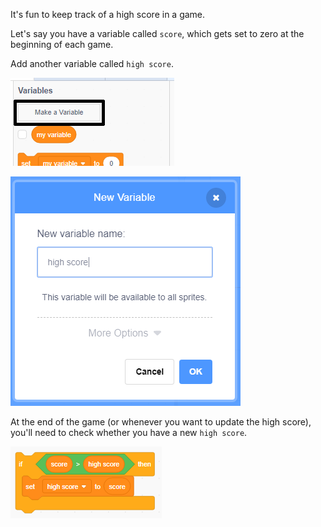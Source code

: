 It's fun to keep track of a high score in a game. 

Let's say you have a variable called `score`, which gets set to zero at the beginning of each game. 

Add another variable called `high score`. 

![click make make a variable](images/make-variable-annotated.png)

![enter name high score](images/make-high-score-variable.png)

At the end of the game (or whenever you want to update the high score), you'll need to check whether you have a new `high score`. 

![screenshot](images/check-for-high-score.png)

